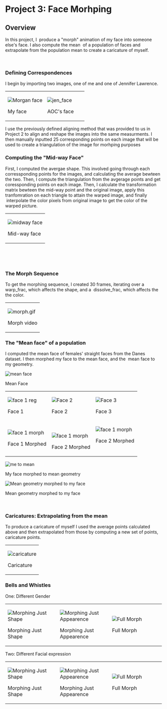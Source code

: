Project 3: Face Morhping
========================

Overview
--------

In this project, I  produce a "morph" animation of my face into someone else's face. I also compute the mean  of a population of faces and extrapolate from the population mean to create a caricature of myself.

 

### Defining Correspondences

I begin by importing two images, one of me and one of Jennifer Lawrence.

<table>
<col width="50%" />
<col width="50%" />
<tbody>
<tr class="odd">
<td align="left"><p><img src="inputs/morgan_face.jpeg" alt="Morgan face" /></p>
<p>My face</p></td>
<td align="left"><p><img src="inputs/jen_face.jpg" alt="jen_face" /></p>
<p>AOC's face</p></td>
</tr>
</tbody>
</table>

I use the previously defined aligning method that was provided to us in Project 2 to align and reshape the images into the same measurments. I then manually inputted 25 corresponding points on each image that will be used to create a triangulation of the image for morhping purposes

### Computing the "Mid-way Face"

First, I computed the avergae shape. This involved going through each corressponding points for the images, and calculating the average bewteen the two. Then, I compute the triangulation from the avgerage points and get coressponding points on each image. Then, I calculate the transformation matrix bewteen the mid-way point and the original image, apply this tranfomration on each triangle to attain the warped image, and finally  interpolate the color pixels from original image to get the color of the warped picture.

<table>
<col width="100%" />
<tbody>
<tr class="odd">
<td align="left"><p><img src="outputs/morphed_midway.jpg" alt="midway face" /></p>
<p>Mid-way face</p></td>
</tr>
</tbody>
</table>

 

 

### The Morph Sequence

To get the morphing sequence, I created 30 frames, iterating over a warp\_frac, which affects the shape, and a  dissolve\_frac, which affects the the color.

<table>
<col width="100%" />
<tbody>
<tr class="odd">
<td align="left"><p><img src="outputs/morph.gif" alt="morph.gif" /></p>
<p>Morph video</p></td>
</tr>
</tbody>
</table>

### The "Mean face" of a population

I computed the mean face of females' straight faces from the Danes dataset. I then morphed my face to the mean face, and the  mean face to my geometry.

![mean face](outputs/avg_morphs/morph_average.jpg)

Mean Face

<table>
<col width="33%" />
<col width="33%" />
<col width="33%" />
<tbody>
<tr class="odd">
<td align="left"><p><img src="imm_face_db/08-1f.jpg" alt="face 1 reg" /></p>
<p>Face 1</p></td>
<td align="left"><p><img src="imm_face_db/12-1f.jpg" alt="Face 2" /></p>
<p>Face 2</p></td>
<td align="left"><p><img src="imm_face_db/35-1f.jpg" alt="Face 3" /></p>
<p>Face 3</p></td>
</tr>
<tr class="even">
<td align="left"><p><img src="outputs/avg_morphs/morph0.jpg" alt="face 1 morph" /></p>
<p>Face 1 Morphed</p></td>
<td align="left"> 
<p><img src="outputs/avg_morphs/morph4.jpg" alt="face 1 morph" /></p>
<p>Face 2 Morphed</p></td>
<td align="left"><p><img src="outputs/avg_morphs/morph6.jpg" alt="face 1 morph" /></p>
<p>Face 2 Morphed</p>
 </td>
</tr>
</tbody>
</table>

![me to mean](outputs/me_morphed_to_avg.jpg)

My face morphed to mean geometry

![Mean geometry morphed to my face](outputs/avg_morphed_to_me.jpg)

Mean geometry morphed to my face

 

### Caricatures: Extrapolating from the mean

To produce a caricature of myself I used the average points calculated above and then extrapolated from those by computing a new set of points, caricature points.

<table>
<col width="100%" />
<tbody>
<tr class="odd">
<td align="left"><p><img src="outputs/my_caricature.jpg" alt="caricature" /></p>
<p>Caricature</p></td>
</tr>
</tbody>
</table>

### Bells and Whistles

One: Different Gender

<table>
<col width="33%" />
<col width="33%" />
<col width="33%" />
<tbody>
<tr class="odd">
<td align="left"><p><img src="outputs/gif_morph_gender/gender_shape.gif" alt="Morphing Just Shape" /></p>
<p>Morphing Just Shape</p></td>
<td align="left"><p><img src="outputs/gif_morph_gender/gender_app.gif" alt="Morphing Just Appearence" /></p>
<p>Morphing Just Appearence</p></td>
<td align="left"><p><img src="outputs/gif_morph_gender/gender_full.gif" alt="Full Morph" /></p>
<p>Full Morph</p></td>
</tr>
</tbody>
</table>

Two: Different Facial expression

<table>
<col width="33%" />
<col width="33%" />
<col width="33%" />
<tbody>
<tr class="odd">
<td align="left"><p><img src="outputs/gif_morph_face/face_shape.gif" alt="Morphing Just Shape" /></p>
<p>Morphing Just Shape</p></td>
<td align="left"><p><img src="outputs/gif_morph_face/face_app.gif" alt="Morphing Just Appearence" /></p>
<p>Morphing Just Appearence</p></td>
<td align="left"><p><img src="outputs/gif_morph_face/face_full.gif" alt="Full Morph" /></p>
<p>Full Morph</p></td>
</tr>
</tbody>
</table>


